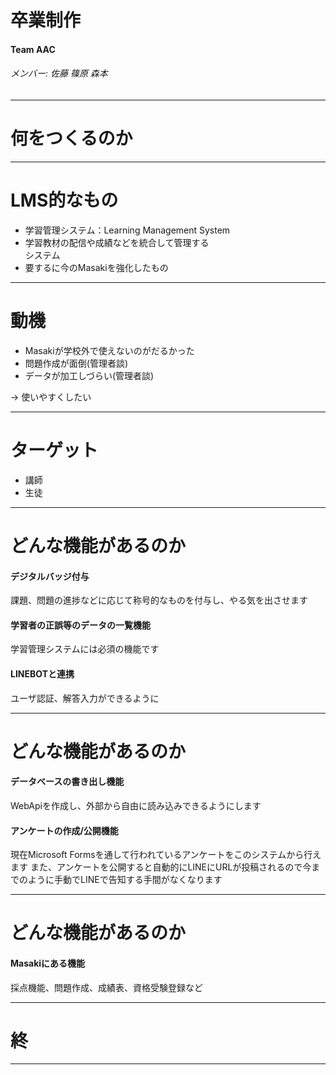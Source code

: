 <!-- $theme: gaia -->
<!-- *template: invert -->
# 卒業制作

#### Team AAC

###### メンバー: 佐藤 篠原 森本

---
<!-- page_number: true -->

# 何をつくるのか

---

# LMS的なもの
- 学習管理システム：Learning Management System
- 学習教材の配信や成績などを統合して管理する<br>システム
- 要するに今のMasakiを強化したもの

---

# 動機
- Masakiが学校外で使えないのがだるかった
- 問題作成が面倒(管理者談)
- データが加工しづらい(管理者談)

 → 使いやすくしたい

---

# ターゲット
- 講師
- 生徒

---

# どんな機能があるのか

<!-- 

実際にユーザーになるであろう榎本先生にヒアリングし、実装するであろう機能をリストアップしました

-->

#### デジタルバッジ付与

課題、問題の進捗などに応じて称号的なものを付与し、やる気を出させます

#### 学習者の正誤等のデータの一覧機能

学習管理システムには必須の機能です

#### LINEBOTと連携

ユーザ認証、解答入力ができるように

---

# どんな機能があるのか

#### データベースの書き出し機能

WebApiを作成し、外部から自由に読み込みできるようにします

#### アンケートの作成/公開機能

現在Microsoft Formsを通して行われているアンケートをこのシステムから行えます
また、アンケートを公開すると自動的にLINEにURLが投稿されるので今までのように手動でLINEで告知する手間がなくなります

---

# どんな機能があるのか

#### Masakiにある機能
採点機能、問題作成、成績表、資格受験登録など


---
<!-- page_number: false -->
<!-- *template: invert -->


# 終

---
